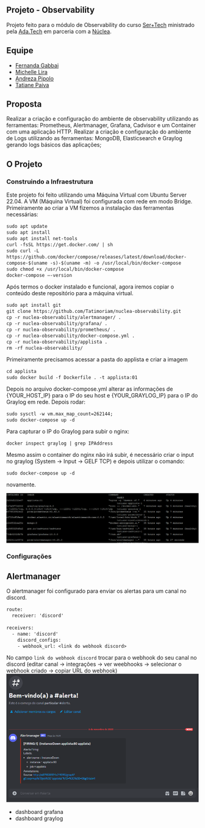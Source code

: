 ## Projeto - Observability

Projeto  feito para o módulo de Observability do curso [Ser+Tech](https://ada.tech/sou-aluno/programas/nuclea-ser-mais-tech) ministrado pela [Ada.Tech](https://www.linkedin.com/school/adatechbr/) em parceria com a [Núclea](https://www.linkedin.com/company/nucleabr/).

## Equipe

- [Fernanda Gabbai](https://github.com/fergabbai)
- [Michelle Lira](https://github.com/michelle-lira)
- [Andreza Pipolo](https://github.com/andrezapipolo)
- [Tatiane Paiva](https://github.com/Tatimoriam)

## Proposta

Realizar a criação e configuração do ambiente de observability utilizando as ferramentas: Prometheus, Alertmanager, Grafana, Cadvisor e um Container com uma aplicação HTTP.
Realizar a criação e configuração do ambiente de Logs utilizando as ferramentas: MongoDB, Elasticsearch e Graylog gerando logs básicos das aplicações;

## O Projeto

### Construindo a Infraestrutura

Este projeto foi feito utilizando uma Máquina Virtual com Ubuntu Server 22.04.
A VM (Máquina Virtual) foi configurada com rede em modo Bridge.
Primeiramente ao criar a VM  fizemos a instalação das ferramentas necessárias:

```
sudo apt update
sudo apt install
sudo apt install net-tools
curl -fsSL https://get.docker.com/ | sh
sudo curl -L https://github.com/docker/compose/releases/latest/download/docker-compose-$(uname -s)-$(uname -m) -o /usr/local/bin/docker-compose
sudo chmod +x /usr/local/bin/docker-compose
docker-compose –-version
```

Após termos o docker instalado e funcional, agora iremos copiar o conteúdo deste repositório para a máquina virtual.

```
sudo apt install git
git clone https://github.com/Tatimoriam/nuclea-observability.git
cp -r nuclea-observability/alertmanager/ .
cp -r nuclea-observability/grafana/ .
cp -r nuclea-observability/prometheus/ .
cp -r nuclea-observability/docker-compose.yml .
cp -r nuclea-observability/applista .
rm -rf nuclea-observability/
```

Primeiramente precisamos acessar a pasta do applista e criar a imagem
```
cd applista
sudo docker build -f Dockerfile . -t applista:01
```

Depois no arquivo docker-compose.yml alterar as informações de {YOUR_HOST_IP} para o IP do seu host e {YOUR_GRAYLOG_IP} para o IP do Graylog em rede.
Depois rodar:
```
sudo sysctl -w vm.max_map_count=262144;
sudo docker-compose up -d
```

Para capturar o IP do Graylog para subir o nginx:
```
docker inspect graylog | grep IPAddress
```

Mesmo assim o container do nginx não irá subir, é necessário criar o input no graylog (System -> Input -> GELF TCP) e depois utilizar o comando:
```
sudo docker-compose up -d
```
novamente.

![Containers rodando](containers.png)

### Configurações 

## Alertmanager

O alertmanager foi configurado para enviar os alertas para um canal no discord.
```
route:
  receiver: 'discord'

receivers:
  - name: 'discord'
    discord_configs:
    - webhook_url: <link do webhook discord>
```

No campo ```link do webhook discord``` trocar para o webhook do seu canal no discord (editar canal -> integrações -> ver weebhooks -> selecionar o webhook criado -> copiar URL do webhook)
![Mensagem de Alerta](alertdiscord.png)


- dashboard grafana
- dashboard graylog